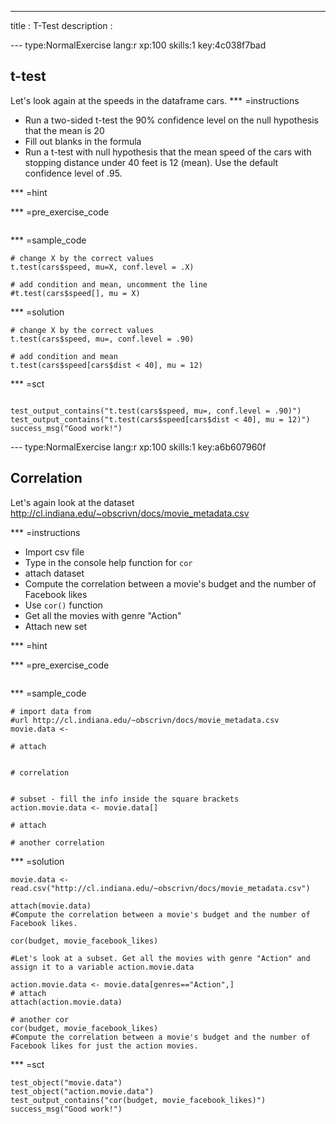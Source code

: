 ---
title       : T-Test
description : 

--- type:NormalExercise lang:r xp:100 skills:1 key:4c038f7bad
## t-test
Let's look again at the speeds in the dataframe cars. 
*** =instructions

- Run a two-sided t-test the 90% confidence level on the null hypothesis that the mean is 20
- Fill out blanks in the formula
- Run a t-test with null hypothesis that the mean speed of the cars with stopping distance
 under 40 feet is 12 (mean). Use the default confidence level of .95.


*** =hint


*** =pre_exercise_code
```{r}

```


*** =sample_code
```{r}
# change X by the correct values
t.test(cars$speed, mu=X, conf.level = .X) 

# add condition and mean, uncomment the line
#t.test(cars$speed[], mu = X)

```

*** =solution
```{r}
# change X by the correct values
t.test(cars$speed, mu=, conf.level = .90) 

# add condition and mean
t.test(cars$speed[cars$dist < 40], mu = 12)
```

*** =sct
```{r}

test_output_contains("t.test(cars$speed, mu=, conf.level = .90)")
test_output_contains("t.test(cars$speed[cars$dist < 40], mu = 12)")
success_msg("Good work!")

```

--- type:NormalExercise lang:r xp:100 skills:1 key:a6b607960f
## Correlation
Let's again look at the dataset
http://cl.indiana.edu/~obscrivn/docs/movie_metadata.csv

*** =instructions
- Import csv file
- Type in the console help function for ` cor `
- attach dataset
- Compute the correlation between a movie's budget and the number of Facebook likes
- Use ` cor() ` function
- Get all the movies with genre "Action"
- Attach new set

*** =hint


*** =pre_exercise_code
```{r}

```


*** =sample_code
```{r}
# import data from 
#url http://cl.indiana.edu/~obscrivn/docs/movie_metadata.csv
movie.data <- 

# attach


# correlation


# subset - fill the info inside the square brackets
action.movie.data <- movie.data[]

# attach

# another correlation
```

*** =solution
```{r}
movie.data <- read.csv("http://cl.indiana.edu/~obscrivn/docs/movie_metadata.csv")

attach(movie.data)
#Compute the correlation between a movie's budget and the number of Facebook likes.
 
cor(budget, movie_facebook_likes)
 
#Let's look at a subset. Get all the movies with genre "Action" and assign it to a variable action.movie.data
 
action.movie.data <- movie.data[genres=="Action",]
# attach
attach(action.movie.data)

# another cor
cor(budget, movie_facebook_likes)
#Compute the correlation between a movie's budget and the number of Facebook likes for just the action movies.
 ```
 
*** =sct
```{r}
test_object("movie.data")
test_object("action.movie.data")
test_output_contains("cor(budget, movie_facebook_likes)")
success_msg("Good work!")

```
